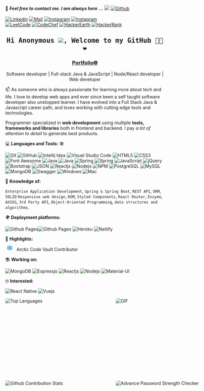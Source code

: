 <!--

## Complete list of github markdown emoji markup
https://gist.github.com/rxaviers/7360908

## technologies Icons 
https://simpleicons.org/

-->
📝 ***Feel free to contact me. I am always here ...*** <img src="https://media.giphy.com/media/WUlplcMpOCEmTGBtBW/giphy.gif" width="30">  [![Github](https://img.shields.io/github/followers/pol-alok?label=Follow%20Me&style=social)](https://github.com/pol-alok)
<br>
<br>
[![Linkedin](https://img.shields.io/badge/LinkedIn-Raviaknt%20Pal-blue?logo=Linkedin&logoColor=blue&labelColor=black)](https://www.linkedin.com/in/pol-alok/)
[![Mail](https://img.shields.io/badge/Gmail-apps.ravikant@gmail.com-red?logo=Gmail&logoColor=red&labelColor=black)](mailto:apps.ravikant@gmail.com)
[![Instagram](https://img.shields.io/badge/Instagram-Raviaknt%20Pal-fbad50?logo=Instagram&logoColor=fbad50&labelColor=black)](https://www.instagram.com/iam_.ravi/)
[![Instagram](https://img.shields.io/badge/Portfolio-Ravikant%20Pal-fbad50?logo=google&logoColor=fbad50&labelColor=black)](https://pol-alok.github.io/portfolio/)
<br>
[![LeetCode](https://img.shields.io/badge/LeetCode-Ravikant%20Pal-yellow?logo=leetCode&logoColor=yellow&labelColor=black)](https://leetcode.com/pol-alok/)
[![CodeChef](https://img.shields.io/badge/CodeChef-Ravikant%20Pal-e6c2ab?logo=codeChef&logoColor=e6c2ab&labelColor=black)](https://www.codechef.com/users/v0ldm0t)
[![HackerEarth](https://img.shields.io/badge/HackerEarth-Ravikant%20Pal-gray?logo=hackerEarth&logoColor=white&labelColor=black)](https://www.hackerearth.com/@pol-alok)
[![HackerRank](https://img.shields.io/badge/HackerRank-Ravikant%20Pal-brightgreen?logo=HackerRank&logoColor=Green&labelColor=black)](https://www.hackerrank.com/pol_alok)

<h2 align="center"><samp><strong>Hi Anonymous <img src="https://github.com/hrittikhere/hrittikhere/blob/master/Hi.gif" width="40px" />, Welcome to my GitHub 👨‍💻❤ </strong></samp></h2>
<h3 align='center'><strong><a href="https://ahmad-sawalqeh.github.io/my_resume/" target="_blank">Portfolio🌐</a></strong></h3>
<p align='center'>Software developer | Full-stack Java & JavaScript | Node/React developer | Web developer</p>

<p align='left'> 📫 As someone who is always passionate for learning more about tech and life. I love to develop web apps and ever since been a self taught software developer also unstopped learner. I have evolved into a Full Stack Java & Javascript career path, and loves working with cutting edge tools and technologies.</p>

Programmer specialized in **web development** using multiple **tools, frameworks and libraries** both in frontend and backend. I pay *a lot of attention to detail* to generate best products.

💻 **Languages and Tools:** 🛠️<br>

![Git](https://img.shields.io/badge/-Git-000000?style=flat&logo=git&logoColor=F05032&labelColor=ffffff)
![GitHub](https://img.shields.io/badge/-GitHub-000000?style=flat&logo=github&logoColor=000000&labelColor=ffffff)
![Intellij Idea](https://img.shields.io/badge/-Intellij-000000?style=flat&logo=intellij-Idea&logoColor=black&labelColor=white)
![Visual Studio Code](https://img.shields.io/badge/-VSCode-000000?style=flat&logo=visual-studio-code&labelColor=007ACC)
![HTML5](https://img.shields.io/badge/-HTML5-000000?style=flat&logo=html5&logoColor=ffffff&labelColor=E34F26)
![CSS3](https://img.shields.io/badge/-CSS3-000000?style=flat&logo=css3&logoColor=ffffff&labelColor=1572B6) 
![Font Awesome](https://img.shields.io/badge/-font%20awesome-000000?style=flat&logo=font-awesome&logoColor=339AF0&labelColor=ffffff)
![Java](https://img.shields.io/badge/-++-000000?style=flat&logo=c&logoColor=red)
![Java](https://img.shields.io/badge/-Java-000000?style=flat&logo=java&logoColor=red)
![Spring](https://img.shields.io/badge/-Spring-000000?style=flat&logo=spring&logoColor=green)
![Spring](https://img.shields.io/badge/-Thymeleaf-000000?style=flat&logo=thymeleaf&logoColor=green)
![JavaScript](https://img.shields.io/badge/-JavaScript-000000?style=flat&logo=javascript)
![jQuery](https://img.shields.io/badge/-jQuery-000000?style=flat&logo=jQuery&logoColor=0769AD&labelColor=ffffff)
![Bootstrap](https://img.shields.io/badge/-Bootstrap-000000?style=flat&logo=bootstrap&logoColor=ffffff&labelColor=563D7C)
![JSON](https://img.shields.io/badge/-JSON-000000?style=flat&logo=JSON&logoColor=000000&labelColor=ffffff)
![Reactjs](https://img.shields.io/badge/-Reactjs-000000?style=flat&logo=react)
![Nodejs](https://img.shields.io/badge/-Nodejs-000000?style=flat&logo=Node.js)
![NPM](https://img.shields.io/badge/-npm-000000?style=flat&logo=npm&labelColor=ffffff)
![PostgreSQL](https://img.shields.io/badge/-PostgreSQL-000000?style=flat&logo=postgresql&logoColor=ffffff&labelColor=336791)
![MySQL](https://img.shields.io/badge/-MySQL-000000?style=flat&logo=mysql&labelColor=ffffff)
![MongoDB](https://img.shields.io/badge/-MongoDB-000000?style=flat&logo=mongodb&labelColor=ffffff)
![Swagger](https://img.shields.io/badge/-Swagger-000000?style=flat&logo=swagger)
![Windows](https://img.shields.io/badge/-Windows-000000?style=flat&logo=windows&logoColor=ffffff&labelColor=0078D6)
![Mac](https://img.shields.io/badge/-Mac%20OS-000000?style=flat&logo=apple)


🧐 **Knowledge of:**<br>

`Enterprise Application Development`, `Spring & Spring Boot`, `REST API`, `ORM`, `SOLID` `Responsive web design`, `DOM`, `Styled Components`, `React Router`, `Enzyme`, `AXIOS`, `3rd Party API`, `Object-Oriented Programming`, `data structures and algorithms`.


🌍 **Deployment platforms:**<br>

<img alt="Github Pages" width="20px" height="20px" src="https://techcrunch.com/wp-content/uploads/2010/07/github-logo.png" />![Github Pages](https://img.shields.io/badge/-Github%20Pages-000000?style=flat&logo=github-pages) ![Heroku](https://img.shields.io/badge/-Heroku-000000?style=flat&logo=heroku&labelColor=430098) ![Netlify](https://img.shields.io/badge/-Netlify-000000?style=flat&logo=netlify&labelColor=000000)


🚩 **Highlights:** <br>
&nbsp;<img src='https://raw.githubusercontent.com/acervenky/animated-github-badges/master/assets/acbadge.gif' style="margin-top: 10px;" width="20px" height="20px">&nbsp;&nbsp;&nbsp;<span>Arctic Code Vault Contributor</span>


📚 **Working on:** <br>

![MongoDB](https://img.shields.io/badge/-MongoDB-000000?style=flat&logo=mongodb&labelColor=ffffff)
![Expressjs](https://img.shields.io/badge/-Expressjs-000000?style=flat&logo=express)
![Reactjs](https://img.shields.io/badge/-Reactjs-000000?style=flat&logo=react)
![Nodejs](https://img.shields.io/badge/-Nodejs-000000?style=flat&logo=Node.js)
![Material-UI](https://img.shields.io/badge/-Material%20UI-000000?style=flat&logo=Material%20UI&logoColor=ffffff&labelColor=0081CB)


🤓 **Interested:** <br>

![React Native](https://img.shields.io/badge/-React%20Native-000000?style=flat&logo=react&labelColor=000000)
![Vuejs](https://img.shields.io/badge/-Vuejs-000000?style=flat&logo=vue.js&labelColor=000000)

<span style="margin: 0; padding: 0; display: flex; justify-contect: space-between;">
    <img style="border-radius: 5px; margin: 0; padding: 0;" alt="Top Languages" width="350px" height="260px" src="https://github-readme-stats.vercel.app/api/top-langs/?username=pol-alok&theme=vue&hide=max " />
    <img style="border-radius: 5px; margin: 0; padding: 0;" alt="GIF" width="350px" height="260px" src="https://miro.medium.com/max/875/1*Urc28sbnORGOW5oyohQ06g.gif" />
</span>
<span style="margin: 0; padding: 0; display: flex; justify-contect: space-between;">
    <img style="border-radius: 5px;  margin: 0; padding: 0;" alt="Github Contribution Stats" width="350px" height="260px" src="https://github-readme-stats.vercel.app/api/?username=pol-alok&count_private=true&show_icons=true&theme=vue&hide=contribs" />
    <img style="border-radius: 5px;  margin: 0; padding: 0;" alt="Advance Password Strength Checker" width="350px" height="260px" src="https://github-readme-stats.vercel.app/api/pin/?username=pol-alok&repo=password-strength-checker&theme=vue" />
</span>
